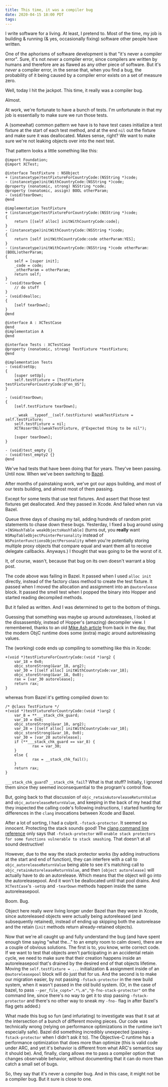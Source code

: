 ```yaml
---
title: This time, it was a compiler bug
date: 2020-04-15 18:00 PDT
tags:
---
```


I write software for a living. At least, I pretend to. Most of the time, my job is building & running (& yes, occasionally fixing) software other people have written.

One of the aphorisms of software development is that "it's never a compiler error". Sure, it's not _never_ a compiler error, since compilers are written by humans and therefore are as flawed as any other piece of software. But it's _never_ a compiler error, in the sense that, when you find a bug, the probability of it being caused by a compiler error exists on a set of measure zero.

Well, today I hit the jackpot. This time, it really was a compiler bug.

Almost.

<!-- more -->

At work, we're fortunate to have a bunch of tests.
I'm unfortunate in that my job is essentially to make sure we run those tests.

A (somewhat) common pattern we have is to have test cases initialize a test fixture at the start of each test method,
and at the end `nil` out the fixture and make sure it was deallocated. Makes sense, right? We want to make sure we're not leaking objects over into the next test.

That pattern looks a little something like this:

```objc
@import Foundation;
@import XCTest;

@interface TestFixture : NSObject
+ (instancetype)testFixtureForCountryCode:(NSString *)code;
- (instancetype)initWithCountryCode:(NSString *)code;
@property (nonatomic, strong) NSString *code;
@property (nonatomic, assign) BOOL otherParam;
- (void)tearDown;
@end

@implementation TestFixture
+ (instancetype)testFixtureForCountryCode:(NSString *)code;
{
    return [[self alloc] initWithCountryCode:code];
}
- (instancetype)initWithCountryCode:(NSString *)code;
{
    return [self initWithCountryCode:code otherParam:YES];
}
- (instancetype)initWithCountryCode:(NSString *)code otherParam:(BOOL)otherParam;
{
    self = [super init];
    _code = code;
    _otherParam = otherParam;
    return self;
}
- (void)tearDown {
    // do stuff
}
- (void)dealloc;
{
    [self tearDown];
}
@end

@interface A : XCTestCase
@end
@implementation A
@end

@interface Tests : XCTestCase
@property (nonatomic, strong) TestFixture *testFixture;
@end

@implementation Tests
- (void)setUp;
{
    [super setUp];
    self.testFixture = [TestFixture testFixtureForCountryCode:@"en_US"];
}

- (void)tearDown;
{
    [self.testFixture tearDown];

    __weak __typeof__(self.testFixture) weakTestFixture = self.testFixture;
    self.testFixture = nil;
    XCTAssertNil(weakTestFixture, @"Expected thing to be nil");

    [super tearDown];
}

- (void)test_empty {}
- (void)test_empty2 {}
@end
```

We've had tests that have been doing that for years. They've been passing. Until now.
When we've been switching to [Bazel](https://bazel.build/).

After months of painstaking work, we've got our apps building, and most of our tests building,
and almost most of them passing.

Except for some tests that use test fixtures. And assert that those test fixtures get deallocated.
And they passed in Xcode. And failed when run via Bazel.

Queue three days of chasing my tail, adding hundreds of random print statements to chase down these bugs.
Yesterday, I fixed a bug around using `+[NSHashTable weakObjectsHashTable]` (turns out, you __really__ want `NSMapTableObjectPointerPersonality` instead of `NSPointerFunctionsObjectPersonality` when you're potentially storing multiple proxy objects that compare equal and want them all to receive delegate callbacks. Anyways.)
I thought that was going to be the worst of it.

It, of course, wasn't, because that bug on its own doesn't warrant a blog post.

The code above was failing in Bazel. It passed when I used `alloc init` directly, instead of the factory class method to create the test fixture.
It passed when I moved the allocation and assignment into an `@autorelease` block.
It passed the smell test when I popped the binary into Hopper and started reading decompiled methods.

But it failed as written. And I was determined to get to the bottom of things.

Guessing that something was maybe up around autoreleases, I looked at the dissassembly, instead of Hopper's (amazing) decompiler view.
I remembered, thanks to an old [Mike Ash article](https://www.mikeash.com/pyblog/friday-qa-2014-05-09-when-an-autorelease-isnt.html) from back in the day,
that the modern ObjC runtime does some (extra) magic around autoreleasing values.

The (working) code ends up compiling to something like this in Xcode:

```objc
+(void *)testFixtureForCountryCode:(void *)arg2 {
    var_18 = 0x0;
    objc_storeStrong(&var_18, arg2);
    var_30 = [[self alloc] initWithCountryCode:var_18];
    objc_storeStrong(&var_18, 0x0);
    rax = [var_30 autorelease];
    return rax;
}
```

whereas from Bazel it's getting compiled down to:

```objc
/* @class TestFixture */
+(void *)testFixtureForCountryCode:(void *)arg2 {
    var_8 = **___stack_chk_guard;
    var_10 = 0x0;
    objc_storeStrong(&var_10, arg2);
    var_28 = [[self alloc] initWithCountryCode:var_10];
    objc_storeStrong(&var_10, 0x0);
    var_30 = [var_28 autorelease];
    if (**___stack_chk_guard == var_8) {
            rax = var_30;
    }
    else {
            rax = __stack_chk_fail();
    }
    return rax;
}
```

`___stack_chk_guard`? `__stack_chk_fail`? What is that stuff? Initially, I ignored them since they seemed inconsequential to the program's control flow.

But, going back to that discussion of `objc_retainAutoreleaseReturnValue` and `objc_autoreleaseReturnValue`, and keeping in the back of my head that they inspected the calling code's following instructions, I started hunting for differences in the `clang` invocations between Xcode and Bazel.

After a lot of sorting, I had a culprit. `-fstack-protector`. It seemed so innocent. Protecting the stack sounds good! The [clang command line reference](https://clang.llvm.org/docs/ClangCommandLineReference.html) only says that `-fstack-protector` will `enable stack protectors for some functions vulnerable to stack smashing`. That doesn't at all sound destructive!

However, due to the way the stack protector works (by adding instructions at the start and end of function), they can interfere with a call to `objc_autoreleaseReturnValue` being able to see it's matching call to `objc_retainAutoreleaseReturnValue`, and then `[object autorelease]` will actually have to do an autorelease. Which means that the object will go into the autoreleasepool. And it won't be deallocated until that pool drains. And `XCTestCase`'s `-setUp` and `-tearDown` methods happen inside the same autoreleasepool.

Boom. Bug.

Object here really _were_ living longer under Bazel than they were in Xcode, since autoreleased objects were actually being autoreleased (and subsequently retained), instead of ending up skipping both the autorelease and the retain (`init` methods return already-retained objects).

Now that we're all caught up and fully understand the bug (and have spent enough time saying "what the..." to an empty room to calm down), there are a couple of obvious solutions. The first is to, you know, write correct code. If we want to test that objects aren't participating in an accidental retain cycle, we need to make sure that their creation happens inside an autoreleasepool that's drained by the desired end of that objects lifetime. Moving the `self.testFixture = ...` initialization & assignment inside of an `@autoreleasepool` block will do just that for us.
And the second is to make our migration easier, by not passing `-fstack-protector` in the new build system, when it wasn't passed in the old build system. (Or, in the case of bazel, to pass `--per_file_copt=".*\.m","@-fno-stack-protector"` on the command line, since there's no way to get it to stop passing `-fstack-protector` and there's no other way to sneak my `-fno-` flag in after Bazel's flag gets added.)

What made this bug so fun (and infuriating) to investigate was that it sat at the intersection of a bunch of different moving pieces.
Our code was technically wrong (relying on performance optimizations in the runtime isn't especially safe).
Bazel did something incredibly unexpected (passing `-fstack-protector` when I didn't ask it to).
The Objective-C runtime has a performance optimization that does more than optimize (this is valid code under ARC, and yet it's behavior is different from what ARC's semantics say it should be).
And, finally, clang allows me to pass a compiler option that changes observable behavior, without documenting that it can do more than catch a small set of bugs.

So, they say that it's never a compiler bug. And in this case, it might not be a compiler bug.
But it sure is close to one.